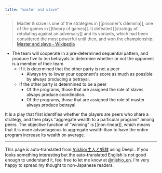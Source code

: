 ```yaml
---
title: "master and slave"
---
```


> Master & slave is one of the strategies in [[prisoner's dilemma]], one of the games in [[theory of games]]. It defeated [[strategy of retaliating against an adversary]] and its variants, which had been considered the most powerful until then, and won the championship.
[Master and slave - Wikipedia](https://ja.wikipedia.org/wiki/%E4%B8%BB%E4%BA%BA%E3%81%A8%E5%A5%B4%E9%9A%B7)

- The team will cooperate in a pre-determined sequential pattern, and produce five to ten betrayals to determine whether or not the opponent is a member of their team.
    - If it is determined that the other party is not a peer
        - Always try to lower your opponent's score as much as possible by always producing a betrayal.
    - If the other party is determined to be a peer
        - Of the programs, those that are assigned the role of slaves always produce coordination.
        - Of the programs, those that are assigned the role of master always produce betrayal.

It is a play that first identifies whether the players are peers who share a strategy, and then plays "aggregate wealth to a particular program" among peers. The objective function of "winning" is [[non-linear]], which means that it is more advantageous to aggregate wealth than to have the entire program increase its wealth on average.

---
This page is auto-translated from [/nishio/主人と奴隷](https://scrapbox.io/nishio/主人と奴隷) using DeepL. If you looks something interesting but the auto-translated English is not good enough to understand it, feel free to let me know at [@nishio_en](https://twitter.com/nishio_en). I'm very happy to spread my thought to non-Japanese readers.